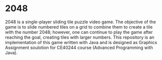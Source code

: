 # 2048
2048 is a single-player sliding tile puzzle video game. The objective of the game is to slide numbered tiles on a grid to combine them to create a tile with the number 2048; however, one can continue to play the game after reaching the goal, creating tiles with larger numbers.
This repository is an implementation of this game written with Java and is designed as Graphics Assignment soulotion for CE40244 course (Advanced Programming with Java).
